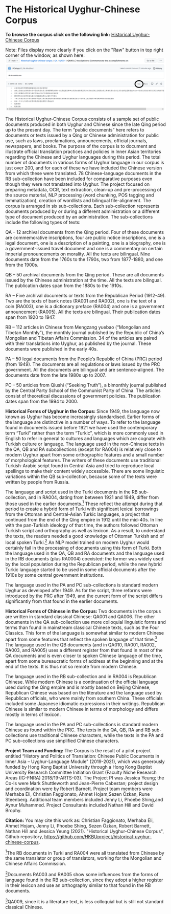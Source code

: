 # The Historical Uyghur-Chinese Corpus
<b>To browse the corpus click on the following link:</b>
<a href="https://htmlpreview.github.io/?https://github.com/HKBUproject/historical-uyghur-chinese-corpus/blob/main/Metadata.html" target="_blank" rel="noopener noreferrer">Historical Uyghur-Chinese Corpus</a>

Note: Files display more clearly if you click on the "Raw" button in top right corner of the window, as shown here:
<img src="/images/Raw_GitHub.png">

The Historical Uyghur-Chinese Corpus consists of a sample set of public documents produced in both Uyghur and Chinese since the late Qing period up to the present day. The term “public documents” here refers to documents or texts issued by a Qing or Chinese administration for public use, such as laws, proclamations, announcements, official journals, newspapers, and books. The purpose of the corpus is to document and illustrate official translation practices and policies in Inner Asian territories regarding the Chinese and Uyghur languages during this period.
The total number of documents in various forms of Uyghur language in our corpus is just over 200, and for each of these we have included the Chinese version from which these were translated. 78 Chinese-language documents in the RB sub-collection have been included for comparative purposes even though they were not translated into Uyghur.
The project focused on preparing metadata, OCR, text extraction, clean-up and pre-processing of the source material, NLP processing (word chunking, POS tagging and lemmatization), creation of wordlists and bilingual file-alignment.
The corpus is arranged in six sub-collections. Each sub-collection represents documents produced by or during a different administration or a different type of document produced by an administration. The sub-collections include the following types of texts:

QA – 12 archival documents from the Qing period. Four of these documents are commemorative inscriptions, four are public notice inscriptions, one is a legal document, one is a description of a painting, one is a biography, one is a government-issued travel document and one is a commentary on certain Imperial pronouncements on morality. All the texts are bilingual. Nine documents date from the 1760s to the 1790s, two from 1877-1880, and one from the 1900s.

QB – 50 archival documents from the Qing period. These are all documents issued by the Chinese administration at the time. All the texts are bilingual. The publication dates span from the 1880s to the 1910s.

RA – Five archival documents or texts from the Republican Period (1912-49). Two are the texts of bank notes (RA001 and RA002), one is the text of a coin (RA003), one is a dictionary preface (RA004) and one is a government announcement (RA005). All the texts are bilingual. Their publication dates span from 1920 to 1947.

RB – 112 articles in Chinese from Mengzang yuebao (“Mongolian and Tibetan Monthly”), the monthly journal published by the Republic of China’s Mongolian and Tibetan Affairs Commission. 34 of the articles are paired with their translations into Uyghur, as published by the journal. These documents were published in the early 40s.

PA – 50 legal documents from the People’s Republic of China (PRC) period (from 1949). The documents are all regulations or laws issued by the PRC government. All the documents are bilingual and are sentence-aligned. The documents date from the late 1980s up to 2007.

PC – 50 articles from Qiushi (“Seeking Truth”), a bimonthly journal published by the Central Party School of the Communist Party of China. The articles consist of theoretical discussions of government policies. The publication dates span from the 1994 to 2000.

<b>Historical Forms of Uyghur in the Corpus: </b>
Since 1949, the language now known as Uyghur has become increasingly standardised. Earlier forms of the language are distinctive in a number of ways. To refer to the language found in documents issued before 1921 we have used the contemporary term “Turki” rather than the term “Turkic”, which is more commonly used in English to refer in general to cultures and languages which are cognate with Turkish culture or language.
The language used in the non-Chinese texts in the QA, QB and RA subcollections (except for RA004) is relatively close to modern Uyghur apart from some orthographic features and a small number of morphological features. The writers of these documents use traditional Turkish-Arabic script found in Central Asia and tried to reproduce local spellings to make their content widely accessible. There are some linguistic variations within the QB sub-collection, because some of the texts were written by people from Russia.

The language and script used in the Turki documents in the RB sub-collection, and in RA004, dating from between 1921 and 1949, differ from those used in the earlier documents.<a href="#note1" id="note1ref"><sup>1</sup></a> These reflect the attempt during that period to create a hybrid form of Turki with significant lexical borrowings from the Ottoman and Central-Asian Turkic languages, a project that continued from the end of the Qing empire in 1912 until the mid-40s. In line with the pan-Turkish ideology of that time, the authors followed Ottoman Turkish script and orthography as well as lexicon. As a result, to understand the texts, the readers needed a good knowledge of Ottoman Turkish and of local spoken Turki.<a href="#note2" id="note2ref"><sup>2</sup></a> An NLP model trained on modern Uyghur would certainly fail in the processing of documents using this form of Turki.
Both the language used in the QA, QB and RA documents and the language used in the RB documents (plus RA0004) coexisted: the former was widely used by the local population during the Republican period, while the new hybrid Turkic language started to be used in some official documents after the 1910s by some central government institutions.

The language used in the PA and PC sub-collections is standard modern Uyghur as developed after 1949. As for the script, three reforms were introduced by the PRC after 1949, and the current form of the script differs significantly from that found in the earlier documents.

<b>Historical Forms of Chinese in the Corpus: </b>
Two documents in the corpus are written in standard classical Chinese: QA001 and QA006. The other documents in the QA sub-collection use more colloquial linguistic forms and terms than found in mainstream classical Chinese texts, such as the Four Classics. This form of the language is somewhat similar to modern Chinese apart from some features that reflect the spoken language of that time.<a href="#note3" id="note1ref"><sup>3</sup></a> The language used in the QB documents (and in QA010, RA001, RA002, RA003, and RA005) uses a different register from that found in most of the QA documents and is even closer to spoken Chinese language of the time, apart from some bureaucratic forms of address at the beginning and at the end of the texts. It is thus not so remote from modern Chinese.

The language used in the RB sub-collection and in RA004 is Republican Chinese. While modern Chinese is a continuation of the official language used during the Qing empire and is mostly based on Beijing Chinese, Republican Chinese was based on the literature and the language used by Republican officials, who were mainly from southern China. These officials included some Japanese idiomatic expressions in their writings. Republican Chinese is similar to modern Chinese in terms of morphology and differs mostly in terms of lexicon.

The language used in the PA and PC sub-collections is standard modern Chinese as found within the PRC.
The texts in the QA, QB, RA and RB sub-collections use traditional Chinese characters, while the texts in the PA and PC sub-collections use simplified Chinese characters.

<b>Project Team and Funding: </b> 
The Corpus is the result of a pilot project entitled “History and Politics of Translation: Chinese Public Documents in Inner Asia – Uyghur-Language Module" (2019-2021), which was generously funded by Hong Kong Baptist University through a Hong Kong Baptist University Research Committee Initiation Grant (Faculty Niche Research Areas (IG-FNRA) 2018/19-ARTS-03). The Project PI was Jessica Yeung; the Co-Is were Mark Shuttleworth and Jean-Pierre Cabestan; project design and coordination were by Robert Barnett. Project team members were Merhaba Eli, Christian Faggionato, Ahmet Hojam,Sezen Özkan, Rune Steenberg. Additional team members included Jenny Li, Phoebe Shing,and Aynur Muhammed. Project Consultants included Nathan Hill and David Brophy.

<b>Citation:</b> 
You may cite this work as:
Christian Faggionato, Merhaba Eli, Ahmet Hojam, Jenny Li, Phoebe Shing, Sezen Özkan, Robert Barnett, Nathan Hill and Jessica Yeung (2021). "Historical Uyghur-Chinese Corpus", Github repository, https://github.com/HKBUproject/historical-uyghur-chinese-corpus.

<a id="note1" href="#note1ref"><sup>1</sup></a>The RB documents in Turki and RA004 were all translated from Chinese by the same translator or group of translators, working for the Mongolian and Chinese Affairs Commission.

<a id="note2" href="#note2ref"><sup>2</sup></a>Documents RA003 and RA005 show some influences from the forms of language found in the RB sub-collection, since they adopt a higher register in their lexicon and use an orthography similar to that found in the RB documents.

<a id="note3" href="#note3ref"><sup>3</sup></a>QA009, since it is a literature text, is less colloquial but is still not standard classical Chinese.
